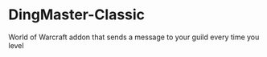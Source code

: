# DingMaster-Classic
World of Warcraft addon that sends a message to your guild every time you level
